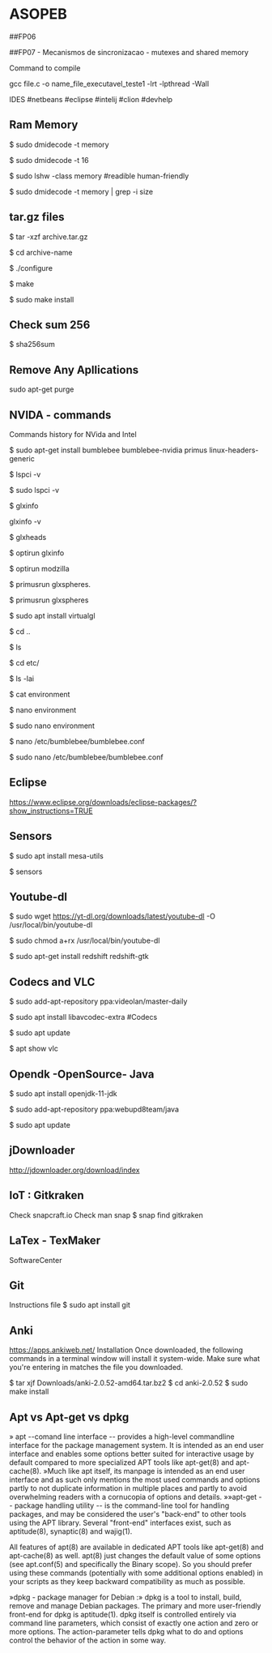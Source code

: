 # ASOPEB

##FP06

##FP07 - Mecanismos de sincronizacao - mutexes and shared memory

Command to compile

gcc file.c -o name_file_executavel_teste1 -lrt -lpthread -Wall

IDES
#netbeans
#eclipse
#intelij
#clion
#devhelp



Ram Memory
---------------------------------------------

$ sudo dmidecode -t memory

$ sudo dmidecode -t 16

$ sudo lshw -class memory
  #readible human-friendly

$  sudo dmidecode -t memory | grep -i size




tar.gz files
----------------------------------------------

$ tar -xzf archive.tar.gz

$ cd archive-name

$ ./configure

$ make

$ sudo make install


Check sum 256
-------------------------------------------

$ sha256sum <file>

Remove Any Apllications
--------------------------------------------

sudo apt-get purge <package-name>

NVIDA - commands
------------------------------------------

Commands history for NVida and Intel

$ sudo apt-get install bumblebee bumblebee-nvidia primus linux-headers-generic

$ lspci -v

$ sudo lspci -v

$ glxinfo

glxinfo -v

$   glxheads

$   optirun glxinfo

$   optirun modzilla

$   primusrun glxspheres.

$   primusrun glxspheres

$   sudo apt install virtualgl

$   cd ..

$   ls

$   cd etc/

$   ls -lai

$   cat environment 

$   nano environment 

$   sudo nano environment 

$   nano /etc/bumblebee/bumblebee.conf 

$   sudo nano /etc/bumblebee/bumblebee.conf 

Eclipse 
-------------------------------------------

https://www.eclipse.org/downloads/eclipse-packages/?show_instructions=TRUE



Sensors
------------------------------------------

$ sudo apt install mesa-utils

$ sensors

Youtube-dl
------------------------------------------
$ sudo wget https://yt-dl.org/downloads/latest/youtube-dl -O /usr/local/bin/youtube-dl

$ sudo chmod a+rx /usr/local/bin/youtube-dl

$ sudo apt-get install redshift redshift-gtk

Codecs and VLC
--------------------------------------------

$ sudo add-apt-repository ppa:videolan/master-daily

$ sudo apt install libavcodec-extra #Codecs 

$ sudo apt update

$ apt show vlc

Opendk -OpenSource- Java
--------------------------------------------

$ sudo apt install openjdk-11-jdk

$ sudo add-apt-repository ppa:webupd8team/java

$ sudo apt update

jDownloader
--------------------------------------------

http://jdownloader.org/download/index

IoT : Gitkraken
-------------------------------------------
Check snapcraft.io
Check man snap
$ snap find gitkraken

LaTex - TexMaker
-------------------------------------------
SoftwareCenter

Git
-------------------------------------------
Instructions file
$ sudo apt install git

Anki
------------------------------------------

https://apps.ankiweb.net/
Installation
Once downloaded, the following commands in a terminal window will install it system-wide. Make sure what you're entering in matches the file you downloaded.

$ tar xjf Downloads/anki-2.0.52-amd64.tar.bz2
$ cd anki-2.0.52
$ sudo make install

Apt vs Apt-get vs dpkg
-------------------------------------------
» apt --comand line interface -- provides a high-level commandline interface for the package management system. It is intended as an end user interface
and enables some options better suited for interactive usage by default compared to more specialized APT tools like apt-get(8) and apt-cache(8).
»Much like apt itself, its manpage is intended as an end user interface and as such only mentions the most used commands and
options partly to not duplicate information in multiple places and partly to avoid overwhelming readers with a cornucopia of options and details.
»»apt-get -- package handling utility -- is the command-line tool for handling packages, and may be considered the user's "back-end" to other tools using the APT library. Several "front-end" interfaces exist, such as aptitude(8), synaptic(8) and wajig(1).

All features of apt(8) are available in dedicated APT tools like apt-get(8) and apt-cache(8) as well.  apt(8) just changes
the default value of some options (see apt.conf(5) and specifically the Binary scope). So you should prefer using these commands (potentially with some additional options enabled) in your scripts as they keep backward compatibility as much as possible.

»dpkg - package manager for Debian :» dpkg  is  a tool to install, build, remove and manage Debian packages. The primary and more user-friendly front-end for dpkg is aptitude(1). dpkg itself is controlled entirely via command line parameters, which consist of exactly one action and zero or more options. The action-parameter tells dpkg what to do and options control the behavior of the action in some way.
